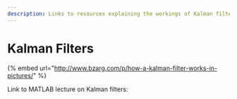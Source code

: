 ```yaml
---
description: Links to resources explaining the workings of Kalman filters.
---
```


# Kalman Filters

{% embed url="http://www.bzarg.com/p/how-a-kalman-filter-works-in-pictures/" %}

Link to MATLAB lecture on Kalman filters:



